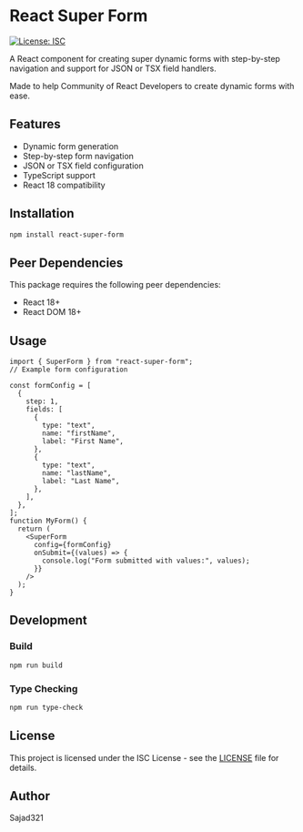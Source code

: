 # React Super Form

[![License: ISC](https://img.shields.io/badge/License-ISC-blue.svg)](https://opensource.org/licenses/ISC)

A React component for creating super dynamic forms with step-by-step navigation and support for JSON or TSX field handlers.

Made to help Community of React Developers to create dynamic forms with ease.

## Features

- Dynamic form generation
- Step-by-step form navigation
- JSON or TSX field configuration
- TypeScript support
- React 18 compatibility

## Installation

```bash
npm install react-super-form
```

## Peer Dependencies

This package requires the following peer dependencies:

- React 18+
- React DOM 18+

## Usage

```tsx
import { SuperForm } from "react-super-form";
// Example form configuration

const formConfig = [
  {
    step: 1,
    fields: [
      {
        type: "text",
        name: "firstName",
        label: "First Name",
      },
      {
        type: "text",
        name: "lastName",
        label: "Last Name",
      },
    ],
  },
];
function MyForm() {
  return (
    <SuperForm
      config={formConfig}
      onSubmit={(values) => {
        console.log("Form submitted with values:", values);
      }}
    />
  );
}
```

## Development

### Build

```bash
npm run build
```

### Type Checking

```bash
npm run type-check
```

## License

This project is licensed under the ISC License - see the [LICENSE](LICENSE) file for details.

## Author

Sajad321
